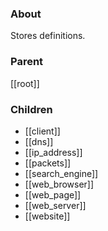 ### About
Stores definitions.

### Parent
[[root]]

### Children
- [[client]]
- [[dns]]
- [[ip_address]]
- [[packets]]
- [[search_engine]]
- [[web_browser]]
- [[web_page]]
- [[web_server]]
- [[website]]